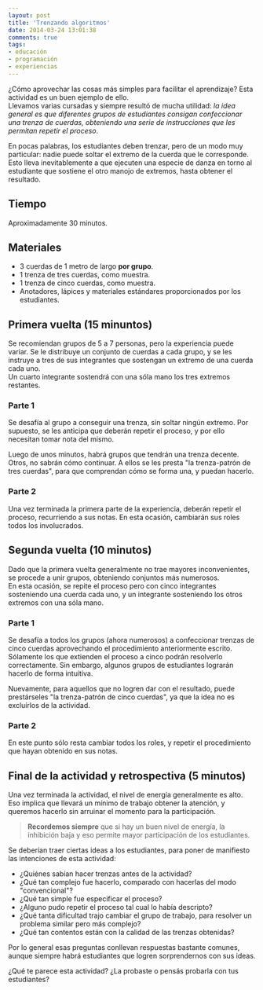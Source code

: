```yaml
---
layout: post
title: 'Trenzando algoritmos'
date: 2014-03-24 13:01:38
comments: true
tags:
- educación
- programación
- experiencias
---
```


¿Cómo aprovechar las cosas más simples para facilitar el aprendizaje? Esta actividad es un buen ejemplo de ello.  
Llevamos varias cursadas y siempre resultó de mucha utilidad: *la idea general es que diferentes grupos de estudiantes consigan confeccionar una trenza de cuerdas, obteniendo una serie de instrucciones que les permitan repetir el proceso*.

En pocas palabras, los estudiantes deben trenzar, pero de un modo muy particular: nadie puede soltar el extremo de la cuerda que le corresponde. Esto lleva inevitablemente a que ejecuten una especie de danza en torno al estudiante que sostiene el otro manojo de extremos, hasta obtener el resultado.

## Tiempo

Aproximadamente 30 minutos.

## Materiales

* 3 cuerdas de 1 metro de largo **por grupo**.
* 1 trenza de tres cuerdas, como muestra.
* 1 trenza de cinco cuerdas, como muestra.
* Anotadores, lápices y materiales estándares proporcionados por los estudiantes.

## Primera vuelta (15 minuntos)

Se recomiendan grupos de 5 a 7 personas, pero la experiencia puede variar. Se le distribuye un conjunto de cuerdas a cada grupo, y se les instruye a tres de sus integrantes que sostengan un extremo de una cuerda cada uno.  
Un cuarto integrante sostendrá con una sóla mano los tres extremos restantes.

### Parte 1

Se desafía al grupo a conseguir una trenza, sin soltar ningún extremo. Por supuesto, se les anticipa que deberán repetir el proceso, y por ello necesitan tomar nota del mismo.

Luego de unos minutos, habrá grupos que tendrán una trenza decente. Otros, no sabrán cómo continuar. A ellos se les presta "la trenza-patrón de tres cuerdas", para que comprendan cómo se forma una, y puedan hacerlo.

### Parte 2

Una vez terminada la primera parte de la experiencia, deberán repetir el proceso, recurriendo a sus notas. En esta ocasión, cambiarán sus roles todos los involucrados.

## Segunda vuelta (10 minutos)

Dado que la primera vuelta generalmente no trae mayores inconvenientes, se procede a unir grupos, obteniendo conjuntos más numerosos.  
En esta ocasión, se repite el proceso pero con cinco integrantes sosteniendo una cuerda cada uno, y un integrante sosteniendo los otros extremos con una sóla mano.

### Parte 1

Se desafía a todos los grupos (ahora numerosos) a confeccionar trenzas de cinco cuerdas aprovechando el procedimiento anteriormente escrito.  
Sólamente los que extienden el proceso a cinco podrán resolverlo correctamente. Sin embargo, algunos grupos de estudiantes lograrán hacerlo de forma intuitiva.

Nuevamente, para aquellos que no logren dar con el resultado, puede prestárseles "la trenza-patrón de cinco cuerdas", ya que la idea no es excluírlos de la actividad.

### Parte 2

En este punto sólo resta cambiar todos los roles, y repetir el procedimiento que hayan obtenido en sus notas.

## Final de la actividad y retrospectiva (5 minutos)

Una vez terminada la actividad, el nivel de energía generalmente es alto. Eso implica que llevará un mínimo de trabajo obtener la atención, y queremos hacerlo sin arruinar el momento para la participación.

> **Recordemos siempre** que si hay un buen nivel de energía, la inhibición baja y eso permite mayor participación de los estudiantes.

Se deberían traer ciertas ideas a los estudiantes, para poner de manifiesto las intenciones de esta actividad:

* ¿Quiénes sabían hacer trenzas antes de la actividad?
* ¿Qué tan complejo fue hacerlo, comparado con hacerlas del modo "convencional"?
* ¿Qué tan simple fue especificar el proceso?
* ¿Alguno pudo repetir el proceso tal cual lo había descripto?
* ¿Qué tanta dificultad trajo cambiar el grupo de trabajo, para resolver un problema similar pero más complejo?
* ¿Qué tan contentos están con la calidad de las trenzas obtenidas?

Por lo general esas preguntas conllevan respuestas bastante comunes, aunque siempre habrá estudiantes que logren sorprendernos con sus ideas.

¿Qué te parece esta actividad? ¿La probaste o pensás probarla con tus estudiantes?